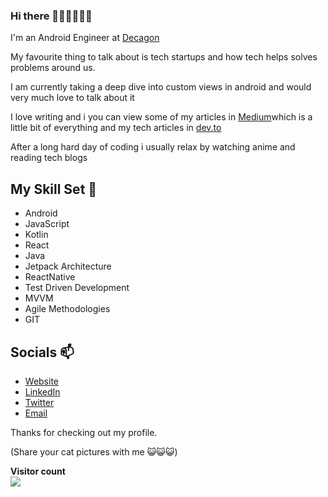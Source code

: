 ### Hi there 👋🏾👋🏽👋🏽

I'm an Android Engineer at [Decagon](https://decagon.institute/)

My favourite thing to talk about is tech startups and how tech helps solves problems around us.

I am currently taking a deep dive into custom views in android and would very much love to talk about it

I love writing and i you can view some of my articles in [Medium](https://esambooks.medium.com/)which is a little bit of everything and my tech articles in [dev.to](https://dev.to/kolanse)

After a long hard day of coding i usually relax by watching anime and reading tech blogs

## My Skill Set 🔭
- Android
- JavaScript
- Kotlin
- React
- Java
- Jetpack Architecture
- ReactNative
- Test Driven Development
- MVVM
- Agile Methodologies
- GIT

## Socials 📫
- [Website](https://dev.to/kolanse)
- [LinkedIn](https://linkedin.com/in/ochubasamuel/)
- [Twitter](https://twitter.com/rake_code)
- [Email](mailto:esambooks@gmail.com)

Thanks for checking out my profile.

 (Share your cat pictures with me 😺😺😺)

<p align="left"> 
  <b>Visitor count</b><br>
  <img src="https://profile-counter.glitch.me/kolanse/count.svg" />
</p>
